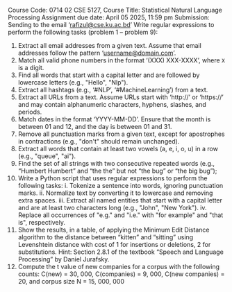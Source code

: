 Course Code: 0714 02 CSE 5127, Course Title: Statistical Natural Language Processing
Assignment due date: April 05 2025, 11:59 pm
Submission: Sending to the email ‘rafizul@cse.ku.ac.bd’
Write regular expressions to perform the following tasks (problem 1 – problem 9):
1. Extract all email addresses from a given text. Assume that email addresses follow the pattern
‘username@domain.com’.
2. Match all valid phone numbers in the format ‘(XXX) XXX-XXXX’, where `X` is a digit.
3. Find all words that start with a capital letter and are followed by lowercase letters (e.g., "Hello",
"Nlp").
4. Extract all hashtags (e.g., ‘#NLP’, ‘#MachineLearning’) from a text.
5. Extract all URLs from a text. Assume URLs start with ‘http://’ or ‘https://’ and may contain
alphanumeric characters, hyphens, slashes, and periods.
6. Match dates in the format ‘YYYY-MM-DD’. Ensure that the month is between 01 and 12, and the day
is between 01 and 31.
7. Remove all punctuation marks from a given text, except for apostrophes in contractions (e.g., "don't"
should remain unchanged).
8. Extract all words that contain at least two vowels (a, e, i, o, u) in a row (e.g., "queue", "ai").
9. Find the set of all strings with two consecutive repeated words (e.g., “Humbert
Humbert” and “the the” but not “the bug” or “the big bug”);
10. Write a Python script that uses regular expressions to perform the following tasks:
i. Tokenize a sentence into words, ignoring punctuation marks.
ii. Normalize text by converting it to lowercase and removing extra spaces.
iii. Extract all named entities that start with a capital letter and are at least two characters long (e.g.,
"John", "New York").
iv. Replace all occurrences of "e.g." and "i.e." with "for example" and "that is", respectively.
11. Show the results, in a table, of applying the Minimum Edit Distance algorithm to the distance between
“kitten” and “sitting” using Levenshtein distance with cost of 1 for insertions or deletions, 2 for
substitutions.
Hint: Section 2.8.1 of the textbook “Speech and Language Processing” by Daniel Jurafsky.
12. Compute the t value of new companies for a corpus with the following counts:
C(new) = 30, 000, C(companies) = 9, 000, C(new companies) = 20, and corpus
size N = 15, 000, 000
